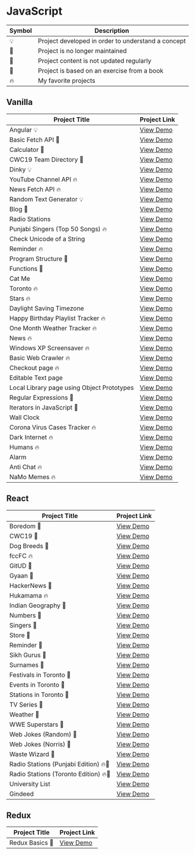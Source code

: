 # JavaScript

| Symbol | Description                                        |
| ------ | -------------------------------------------------- |
| 💡     | Project developed in order to understand a concept |
| 📕     | Project is no longer maintained                    |
| 👶     | Project content is not updated regularly           |
| 📝     | Project is based on an exercise from a book        |
| 🔥     | My favorite projects                               |

## Vanilla

| Project Title                              | Project Link                                                             |
| ------------------------------------------ | ------------------------------------------------------------------------ |
| Angular 💡                                 | [View Demo](https://elegant-mccarthy-ef40e6.netlify.com/#!/)             |
| Basic Fetch API 📕                         | [View Demo](https://tpkahlon.github.io/javascript/basic-fetch-api)       |
| Calculator 📕                              | [View Demo](https://tpkahlon.github.io/javascript/calculator)            |
| CWC19 Team Directory 📕                    | [View Demo](https://upbeat-golick-be5f11.netlify.com/#!/)                |
| Dinky 💡                                   | [View Demo](https://tpkahlon.github.io/javascript/dinky)                 |
| YouTube Channel API 🔥                     | [View Demo](https://tpkahlon.github.io/javascript/jaanmahal-vlogs)       |
| News Fetch API 🔥                          | [View Demo](https://tpkahlon.github.io/javascript/news-fetch-api)        |
| Random Text Generator 💡                   | [View Demo](https://tpkahlon.github.io/javascript/random-text-generator) |
| Blog 👶                                    | [View Demo](https://quirky-benz-c762ef.netlify.com/)                     |
| Radio Stations                             | [View Demo](https://tpkahlon.github.io/javascript/radio-app)             |
| Punjabi Singers (Top 50 Songs) 🔥          | [View Demo](https://awesome-shirley-28fade.netlify.com/)                 |
| Check Unicode of a String                  | [View Demo](https://tpkahlon.github.io/javascript/check-unicode)         |
| Reminder 🔥                                | [View Demo](https://cocky-nightingale-3a6e72.netlify.com/)               |
| Program Structure 📝                       | [View Demo](https://tpkahlon.github.io/javascript/program-structure)     |
| Functions 📝                               | [View Demo](https://tpkahlon.github.io/javascript/functions)             |
| Cat Me                                     | [View Demo](https://tpkahlon.github.io/javascript/cat-gallery)           |
| Toronto 🔥                                 | [View Demo](https://tpkahlon.github.io/javascript/toronto)               |
| Stars 🔥                                   | [View Demo](https://tpkahlon.github.io/javascript/stars)                 |
| Daylight Saving Timezone                   | [View Demo](https://tpkahlon.github.io/javascript/1)                     |
| Happy Birthday Playlist Tracker 🔥         | [View Demo](https://tpkahlon.github.io/javascript/2)                     |
| One Month Weather Tracker 🔥               | [View Demo](https://tpkahlon.github.io/javascript/3)                     |
| News 🔥                                    | [View Demo](https://tpkahlon.github.io/javascript/21)                    |
| Windows XP Screensaver 🔥                  | [View Demo](https://tpkahlon.github.io/javascript/15)                    |
| Basic Web Crawler 🔥                       | [View Demo](https://tpkahlon.github.io/javascript/16)                    |
| Checkout page 🔥                           | [View Demo](https://tpkahlon.github.io/javascript/17)                    |
| Editable Text page                         | [View Demo](https://tpkahlon.github.io/javascript/18)                    |
| Local Library page using Object Prototypes | [View Demo](https://tpkahlon.github.io/javascript/19)                    |
| Regular Expressions 📝                     | [View Demo](https://tpkahlon.github.io/javascript/22)                    |
| Iterators in JavaScript 📝                 | [View Demo](https://tpkahlon.github.io/javascript/24)                    |
| Wall Clock                                 | [View Demo](https://tpkahlon.github.io/javascript/25)                    |
| Corona Virus Cases Tracker 🔥              | [View Demo](https://tpkahlon.github.io/javascript/29)                    |
| Dark Internet 🔥                           | [View Demo](https://tpkahlon.github.io/javascript/26)                    |
| Humans 🔥                                  | [View Demo](https://tpkahlon.github.io/javascript/27A)                   |
| Alarm                                      | [View Demo](https://tpkahlon.github.io/javascript/23)                    |
| Anti Chat 🔥                               | [View Demo](https://tpkahlon.github.io/javascript/30)                    |
| NaMo Memes 🔥                              | [View Demo](https://tpkahlon.github.io/javascript/31)                    |

## React

| Project Title                         | Project Link                                                    |
| ------------------------------------- | --------------------------------------------------------------- |
| Boredom 📕                            | [View Demo](https://wonderful-swanson-2233c4.netlify.com/)      |
| CWC19 📕                              | [View Demo](https://youthful-bassi-42a1e5.netlify.com/)         |
| Dog Breeds 📕                         | [View Demo](https://kind-meninsky-ae7cc3.netlify.com/)          |
| fccFC 🔥                              | [View Demo](https://compassionate-dubinsky-2d2555.netlify.com/) |
| GitUD 📕                              | [View Demo](https://happy-lewin-3ff6a4.netlify.com/)            |
| Gyaan 📕                              | [View Demo](https://dazzling-volhard-b5528e.netlify.com/)       |
| HackerNews 📕                         | [View Demo](https://jovial-fermi-0158b7.netlify.com/)           |
| Hukamama 🔥                           | [View Demo](https://elastic-hodgkin-cc54dc.netlify.com/)        |
| Indian Geography 📕                   | [View Demo](https://amazing-murdock-0805dc.netlify.com/)        |
| Numbers 📕                            | [View Demo](https://blissful-cray-bf15cc.netlify.com/)          |
| Singers 📕                            | [View Demo](https://awesome-shirley-28fade.netlify.com/)        |
| Store 📕                              | [View Demo](https://stoic-aryabhata-28792d.netlify.com/)        |
| Reminder 📕                           | [View Demo](https://cocky-nightingale-3a6e72.netlify.com/)      |
| Sikh Gurus 📕                         | [View Demo](https://eager-shockley-41b58e.netlify.com/)         |
| Surnames 📕                           | [View Demo](https://sad-heisenberg-f93eac.netlify.com/)         |
| Festivals in Toronto 📕               | [View Demo](https://determined-roentgen-84b6db.netlify.com/)    |
| Events in Toronto 📕                  | [View Demo](https://keen-babbage-e81c71.netlify.com/)           |
| Stations in Toronto 📕                | [View Demo](https://distracted-mestorf-486189.netlify.com/)     |
| TV Series 📕                          | [View Demo](https://quizzical-davinci-670359.netlify.com/)      |
| Weather 📕                            | [View Demo](https://elastic-hodgkin-a00af3.netlify.com/)        |
| WWE Superstars 📕                     | [View Demo](https://flamboyant-euler-c6c228.netlify.com/)       |
| Web Jokes (Random) 📕                 | [View Demo](https://sad-haibt-f5ecd8.netlify.com/)              |
| Web Jokes (Norris) 📕                 | [View Demo](https://cocky-bohr-541c8f.netlify.com/)             |
| Waste Wizard 📕                       | [View Demo](https://peaceful-euclid-06fc35.netlify.com/)        |
| Radio Stations (Punjabi Edition) 🔥📕 | [View Demo](https://nifty-elion-3c0ba6.netlify.com/)            |
| Radio Stations (Toronto Edition) 🔥📕 | [View Demo](https://jolly-newton-ec1afa.netlify.com/)           |
| University List                       | [View Demo](https://zen-ptolemy-fb42ee.netlify.com/)            |
| Gindeed                               | [View Demo](https://relaxed-bhaskara-f6d4a8.netlify.com/)       |

## Redux

| Project Title   | Project Link                                                    |
| --------------- | --------------------------------------------------------------- |
| Redux Basics 📝 | [View Demo](https://tpkahlon.github.io/javascript/redux-basics) |
